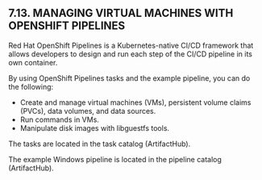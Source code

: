 ## 7.13. MANAGING VIRTUAL MACHINES WITH OPENSHIFT PIPELINES

Red Hat OpenShift Pipelines is a Kubernetes-native CI/CD framework that allows developers to design and run each step of the CI/CD pipeline in its own container.

By using OpenShift Pipelines tasks and the example pipeline, you can do the following:

- Create and manage virtual machines (VMs), persistent volume claims (PVCs), data volumes, and data sources.
- Run commands in VMs.
- Manipulate disk images with libguestfs tools.

The tasks are located in the task catalog (ArtifactHub).

The example Windows pipeline is located in the pipeline catalog (ArtifactHub).

